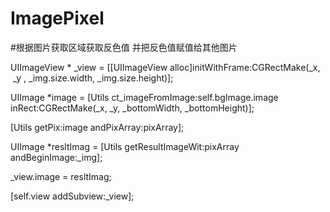 # ImagePixel
#根据图片获取区域获取反色值 并把反色值赋值给其他图片

 UIImageView * _view = [[UIImageView alloc]initWithFrame:CGRectMake(_x,  _y , _img.size.width, _img.size.height)]; 

UIImage *image = [Utils ct_imageFromImage:self.bgImage.image inRect:CGRectMake(_x, _y, _bottomWidth, _bottomHeight)];

[Utils getPix:image andPixArray:pixArray];

UIImage *resltImag = [Utils getResultImageWit:pixArray andBeginImage:_img];

_view.image = resltImag;

[self.view addSubview:_view];

  
   
			
	
